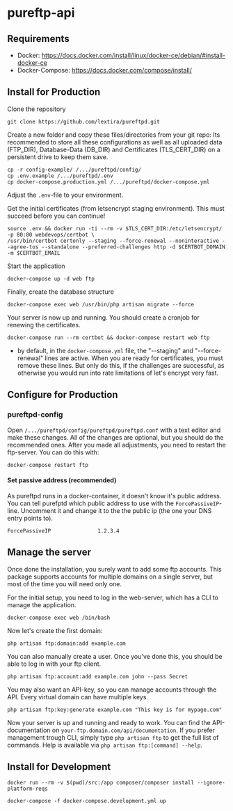 # pureftp-api

## Requirements
* Docker: https://docs.docker.com/install/linux/docker-ce/debian/#install-docker-ce
* Docker-Compose: https://docs.docker.com/compose/install/

## Install for Production

Clone the repository 
```
git clone https://github.com/lextira/pureftpd.git
```

Create a new folder and copy these files/directories from your git repo:
Its recommended to store all these configurations as well as all uploaded data (FTP_DIR), Database-Data (DB_DIR) and Certificates (TLS_CERT_DIR) on a persistent drive to keep them save.
```
cp -r config-example/ /.../pureftpd/config/
cp .env.example /.../pureftpd/.env
cp docker-compose.production.yml /.../pureftpd/docker-compose.yml
```

Adjust the `.env`-file to your environment. 

Get the initial certificates (from letsencrypt staging environment). This must succeed before you can continue!
```
source .env && docker run -ti --rm -v $TLS_CERT_DIR:/etc/letsencrypt/ -p 80:80 webdevops/certbot \
/usr/bin/certbot certonly --staging --force-renewal --noninteractive --agree-tos --standalone --preferred-challenges http -d $CERTBOT_DOMAIN -m $CERTBOT_EMAIL
```

Start the application
```
docker-compose up -d web ftp
```

Finally, create the database structure
```
docker-compose exec web /usr/bin/php artisan migrate --force
```

Your server is now up and running. You should create a cronjob for renewing the certificates.
```
docker-compose run --rm certbot && docker-compose restart web ftp
```
 * by default, in the `docker-compose.yml` file, the "--staging" and "--force-renewal" lines are active. When you are ready for certificates, you must remove these lines. But only do this, if the challenges are successful, as otherwise you would run into rate limitations of let's encrypt very fast.


## Configure for Production

### pureftpd-config
Open `/.../pureftpd/config/pureftpd/pureftpd.conf` with a text editor and make these changes. All of the changes are optional, but you should do the recommended ones. After you made all adjustments, you need to restart the ftp-server. You can do this with:
```
docker-compose restart ftp
```

#### Set passive address (recommended)
As pureftpd runs in a docker-container, it doesn't know it's public address. You can tell purefptd which public address to use with the `ForcePassiveIP`-line. Uncomment it and change it to the the public ip (the one your DNS entry points to).

```
ForcePassiveIP               1.2.3.4
```


## Manage the server

Once done the installation, you surely want to add some ftp accounts. This package supports accounts for multiple domains on a single server, but most of the time you will need only one.

For the initial setup, you need to log in the web-server, which has a CLI to manage the application.
```
docker-compose exec web /bin/bash
```

Now let's create the first domain:
```
php artisan ftp:domain:add example.com
```

You can also manually create a user. Once you've done this, you should be able to log in with your ftp client.
```
php artisan ftp:account:add example.com john --pass Secret
```

You may also want an API-key, so you can manage accounts through the API. Every virtual domain can have multiple keys.
```
php artisan ftp:key:generate example.com "This key is for mypage.com"
```

Now your server is up and running and ready to work. You can find the API-documentation on `your-ftp.domain.com/api/documentation`. If you prefer management trough CLI, simply type `php artisan ftp` to get the full list of commands. Help is available via `php artisan ftp:[command] --help`.



## Install for Development

```
docker run --rm -v $(pwd)/src:/app composer/composer install --ignore-platform-reqs

docker-compose -f docker-compose.development.yml up
```